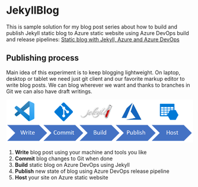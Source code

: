 # JekyllBlog

This is sample solution for my blog post series about how to build and publish Jekyll static blog to Azure static website using Azure DevOps build and release pipelines: [Static blog with Jekyll, Azure and Azure DevOps](https://gunnarpeipman.com/azure/jekyll-azure-static-website/)

## Publishing process

Main idea of this experiment is to keep blogging lightweight. On laptop, desktop or tablet we need just git client and our favorite markup editor to write blog posts. We can blog wherever we want and thanks to branches in Git we can also have draft writings.

![Publishing process](jekyll-azure-process.png "Publishing process")

1. **Write** blog post using your machine and tools you like
2. **Commit** blog changes to Git when done
3. **Build** static blog on Azure DevOps using Jekyll
4. **Publish** new state of blog using Azure DevOps release pipeline
5. **Host** your site on Azure static website
